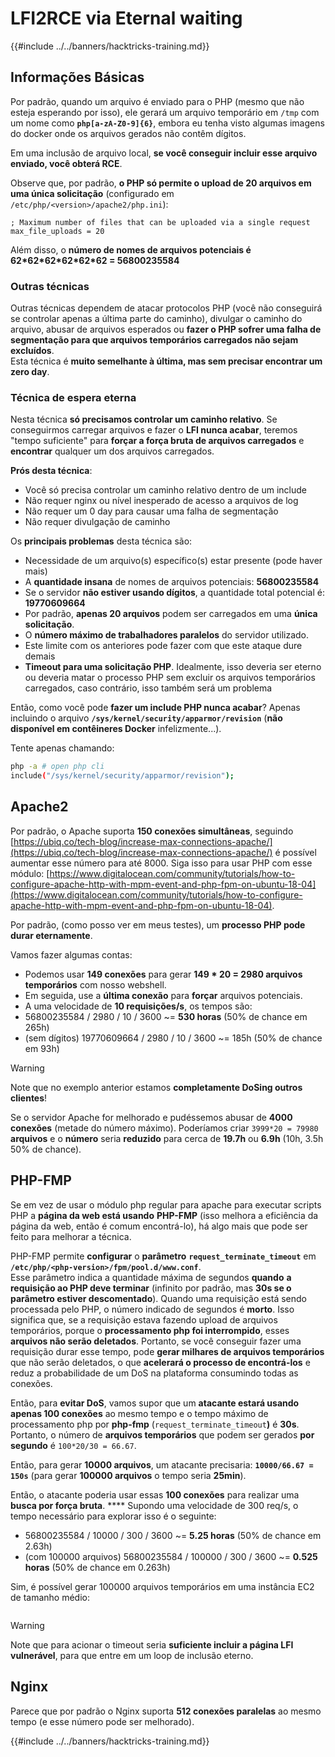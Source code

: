 # LFI2RCE via Eternal waiting

{{#include ../../banners/hacktricks-training.md}}

## Informações Básicas

Por padrão, quando um arquivo é enviado para o PHP (mesmo que não esteja esperando por isso), ele gerará um arquivo temporário em `/tmp` com um nome como **`php[a-zA-Z0-9]{6}`**, embora eu tenha visto algumas imagens do docker onde os arquivos gerados não contêm dígitos.

Em uma inclusão de arquivo local, **se você conseguir incluir esse arquivo enviado, você obterá RCE**.

Observe que, por padrão, **o PHP só permite o upload de 20 arquivos em uma única solicitação** (configurado em `/etc/php/<version>/apache2/php.ini`):
```
; Maximum number of files that can be uploaded via a single request
max_file_uploads = 20
```
Além disso, o **número de nomes de arquivos potenciais é 62\*62\*62\*62\*62\*62 = 56800235584**

### Outras técnicas

Outras técnicas dependem de atacar protocolos PHP (você não conseguirá se controlar apenas a última parte do caminho), divulgar o caminho do arquivo, abusar de arquivos esperados ou **fazer o PHP sofrer uma falha de segmentação para que arquivos temporários carregados não sejam excluídos**.\
Esta técnica é **muito semelhante à última, mas sem precisar encontrar um zero day**.

### Técnica de espera eterna

Nesta técnica **só precisamos controlar um caminho relativo**. Se conseguirmos carregar arquivos e fazer o **LFI nunca acabar**, teremos "tempo suficiente" para **forçar a força bruta de arquivos carregados** e **encontrar** qualquer um dos arquivos carregados.

**Prós desta técnica**:

- Você só precisa controlar um caminho relativo dentro de um include
- Não requer nginx ou nível inesperado de acesso a arquivos de log
- Não requer um 0 day para causar uma falha de segmentação
- Não requer divulgação de caminho

Os **principais problemas** desta técnica são:

- Necessidade de um arquivo(s) específico(s) estar presente (pode haver mais)
- A **quantidade insana** de nomes de arquivos potenciais: **56800235584**
- Se o servidor **não estiver usando dígitos**, a quantidade total potencial é: **19770609664**
- Por padrão, **apenas 20 arquivos** podem ser carregados em uma **única solicitação**.
- O **número máximo de trabalhadores paralelos** do servidor utilizado.
- Este limite com os anteriores pode fazer com que este ataque dure demais
- **Timeout para uma solicitação PHP**. Idealmente, isso deveria ser eterno ou deveria matar o processo PHP sem excluir os arquivos temporários carregados, caso contrário, isso também será um problema

Então, como você pode **fazer um include PHP nunca acabar**? Apenas incluindo o arquivo **`/sys/kernel/security/apparmor/revision`** (**não disponível em contêineres Docker** infelizmente...). 

Tente apenas chamando:
```bash
php -a # open php cli
include("/sys/kernel/security/apparmor/revision");
```
## Apache2

Por padrão, o Apache suporta **150 conexões simultâneas**, seguindo [https://ubiq.co/tech-blog/increase-max-connections-apache/](https://ubiq.co/tech-blog/increase-max-connections-apache/) é possível aumentar esse número para até 8000. Siga isso para usar PHP com esse módulo: [https://www.digitalocean.com/community/tutorials/how-to-configure-apache-http-with-mpm-event-and-php-fpm-on-ubuntu-18-04](https://www.digitalocean.com/community/tutorials/how-to-configure-apache-http-with-mpm-event-and-php-fpm-on-ubuntu-18-04).

Por padrão, (como posso ver em meus testes), um **processo PHP pode durar eternamente**.

Vamos fazer algumas contas:

- Podemos usar **149 conexões** para gerar **149 \* 20 = 2980 arquivos temporários** com nosso webshell.
- Em seguida, use a **última conexão** para **forçar** arquivos potenciais.
- A uma velocidade de **10 requisições/s**, os tempos são:
- 56800235584 / 2980 / 10 / 3600 \~= **530 horas** (50% de chance em 265h)
- (sem dígitos) 19770609664 / 2980 / 10 / 3600 \~= 185h (50% de chance em 93h)

> [!WARNING]
> Note que no exemplo anterior estamos **completamente DoSing outros clientes**!

Se o servidor Apache for melhorado e pudéssemos abusar de **4000 conexões** (metade do número máximo). Poderíamos criar `3999*20 = 79980` **arquivos** e o **número** seria **reduzido** para cerca de **19.7h** ou **6.9h** (10h, 3.5h 50% de chance).

## PHP-FMP

Se em vez de usar o módulo php regular para apache para executar scripts PHP a **página da web está usando** **PHP-FMP** (isso melhora a eficiência da página da web, então é comum encontrá-lo), há algo mais que pode ser feito para melhorar a técnica.

PHP-FMP permite **configurar** o **parâmetro** **`request_terminate_timeout`** em **`/etc/php/<php-version>/fpm/pool.d/www.conf`**.\
Esse parâmetro indica a quantidade máxima de segundos **quando** **a requisição ao PHP deve terminar** (infinito por padrão, mas **30s se o parâmetro estiver descomentado**). Quando uma requisição está sendo processada pelo PHP, o número indicado de segundos é **morto**. Isso significa que, se a requisição estava fazendo upload de arquivos temporários, porque o **processamento php foi interrompido**, esses **arquivos não serão deletados**. Portanto, se você conseguir fazer uma requisição durar esse tempo, pode **gerar milhares de arquivos temporários** que não serão deletados, o que **acelerará o processo de encontrá-los** e reduz a probabilidade de um DoS na plataforma consumindo todas as conexões.

Então, para **evitar DoS**, vamos supor que um **atacante estará usando apenas 100 conexões** ao mesmo tempo e o tempo máximo de processamento php por **php-fmp** (`request_terminate_timeout`**)** é **30s**. Portanto, o número de **arquivos temporários** que podem ser gerados **por segundo** é `100*20/30 = 66.67`.

Então, para gerar **10000 arquivos**, um atacante precisaria: **`10000/66.67 = 150s`** (para gerar **100000 arquivos** o tempo seria **25min**).

Então, o atacante poderia usar essas **100 conexões** para realizar uma **busca por força bruta**. \*\*\*\* Supondo uma velocidade de 300 req/s, o tempo necessário para explorar isso é o seguinte:

- 56800235584 / 10000 / 300 / 3600 \~= **5.25 horas** (50% de chance em 2.63h)
- (com 100000 arquivos) 56800235584 / 100000 / 300 / 3600 \~= **0.525 horas** (50% de chance em 0.263h)

Sim, é possível gerar 100000 arquivos temporários em uma instância EC2 de tamanho médio:

<figure><img src="../../images/image (240).png" alt=""><figcaption></figcaption></figure>

> [!WARNING]
> Note que para acionar o timeout seria **suficiente incluir a página LFI vulnerável**, para que entre em um loop de inclusão eterno.

## Nginx

Parece que por padrão o Nginx suporta **512 conexões paralelas** ao mesmo tempo (e esse número pode ser melhorado).

{{#include ../../banners/hacktricks-training.md}}
